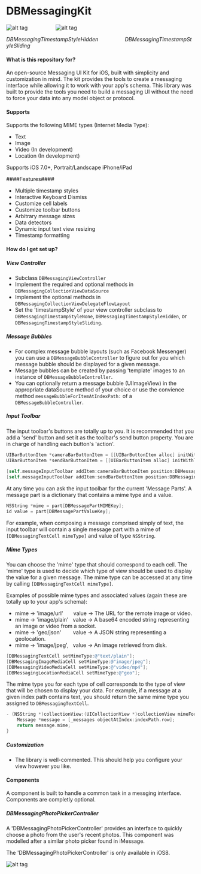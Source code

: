 # DBMessagingKit

![alt tag](https://cloud.githubusercontent.com/assets/5367914/5310054/ceb41222-7bfa-11e4-858e-2c6a7fe4c055.gif)
                 
![alt tag](https://cloud.githubusercontent.com/assets/5367914/6097248/707975a4-af84-11e4-989e-a19cb0ca4708.gif)

*DBMessagingTimestampStyleHidden                  DBMessagingTimestampStyleSliding*


#### What is this repository for?

An open-source Messaging UI Kit for iOS, built with simplicity and customization in mind. The kit provides the tools to create a messaging interface while allowing it to work with your app's schema. This library was built to provide the tools you need to build a messaging UI without the need to force your data into any model object or protocol.

#### Supports
 Supports the following MIME types (Internet Media Type):
 - Text
 - Image
 - Video (In development)
 - Location (In development)

Supports iOS 7.0+, Portrait/Landscape iPhone/iPad

####Features####
- Multiple timestamp styles
- Interactive Keyboard Dismiss
- Customize cell labels
- Customize toolbar buttons
- Arbitrary message sizes
- Data detectors
- Dynamic input text view resizing
- Timestamp formatting

#### How do I get set up?
##### View Controller
- Subclass ```DBMessagingViewController```
- Implement the required and optional methods in ```DBMessagingCollectionViewDataSource```
- Implement the optional methods in ```DBMessagingCollectionViewDelegateFlowLayout```
- Set the 'timestampStyle' of your view controller subclass to ```DBMessagingTimestampStyleNone```, ```DBMessagingTimestampStyleHidden```, or ```DBMessagingTimestampStyleSliding```.

##### Message Bubbles
- For complex message bubble layouts (such as Facebook Messenger) you can use a ```DBMessageBubbleController``` to figure out for you which message bubble should be displayed for a given message.
- Message bubbles can be created by passing 'template' images to an instance of ```DBMessageBubbleController```.
- You can optionally return a message bubble (UIImageView) in the appropriate dataSource method of your choice or use the convience method ```messageBubbleForItemAtIndexPath:``` of a ```DBMessageBubbleController```.

##### Input Toolbar

The input toolbar's buttons are totally up to you. It is recommended that you add a 'send' button and set it as the toolbar's send button property. You are in charge of handling each button's 'action'.

```objectiveC
UIBarButtonItem *cameraBarButtonItem = [[UIBarButtonItem alloc] initWithImage:[UIImage imageNamed:@"camera_button"] style:UIBarButtonItemStylePlain target:self action:@selector(cameraButtonTapped:)];
UIBarButtonItem *sendBarButtonItem = [[UIBarButtonItem alloc] initWithTitle:@"Send" style:UIBarButtonItemStyleDone target:self action:@selector(sendButtonTapped:)];
    
[self.messageInputToolbar addItem:cameraBarButtonItem position:DBMessagingInputToolbarItemPositionLeft animated:false];
[self.messageInputToolbar addItem:sendBarButtonItem position:DBMessagingInputToolbarItemPositionRight animated:false];
```
At any time you can ask the input toolbar for the current 'Message Parts'. A message part is a dictionary that contains a mime type and a value.

```objective-C
NSString *mime = part[DBMessagePartMIMEKey];
id value = part[DBMessagePartValueKey];
```

For example, when composing a message comprised simply of text, the input toolbar will contain a single message part with a mime of ```[DBMessagingTextCell mimeType]``` and value of type ```NSString```.

##### Mime Types

You can choose the 'mime' type that should correspond to each cell. The 'mime' type is used to decide which
type of view should be used to display the value for a given message. The mime type can be accessed at any 
time by calling ```[DBMessagingTextCell mimeType]```.

Examples of possible mime types and associated values (again these are totally up to your app's schema):
- mime -> 'image/url'       value -> The URL for the remote image or video.
- mime -> 'image/plain'   value -> A base64 encoded string representing an image or video from a socket.
- mime -> 'geo/json'        value -> A JSON string representing a geolocation.
- mime -> 'image/jpeg',   value -> An image retrieved from disk.

```objectiveC
[DBMessagingTextCell setMimeType:@"text/plain"];
[DBMessagingImageMediaCell setMimeType:@"image/jpeg"];
[DBMessagingVideoMediaCell setMimeType:@"video/mp4"];
[DBMessagingLocationMediaCell setMimeType:@"geo"];
```

The mime type you for each type of cell corresponds to the type of view that will be chosen to display your data. For example, if a message at a given index path contains text, you should return the same mime type you assigned to ```DBMessagingTextCell```.

```objectiveC
- (NSString *)collectionView:(UICollectionView *)collectionView mimeForMessageAtIndexPath:(NSIndexPath *)indexPath {
    Message *message = [_messages objectAtIndex:indexPath.row];
    return message.mime;
}
```

##### Customization
- The library is well-commented. This should help you configure your view however you like.

#### Components

A component is built to handle a common task in a messging interface. Components are completly optional.

##### DBMessagingPhotoPickerController

A 'DBMessagingPhotoPickerController' provides an interface to quickly choose a photo from the user's recent photos. This component was modelled after a similar photo picker found in iMessage.

The 'DBMessagingPhotoPickerController' is only available in iOS8.

![alt tag](https://cloud.githubusercontent.com/assets/5367914/6176598/2ad436ea-b2ce-11e4-9760-8ab1647d174d.png)
